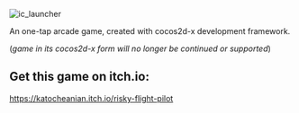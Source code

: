 ![ic_launcher](https://user-images.githubusercontent.com/54770777/116596014-9cd82c00-a92c-11eb-9f02-8e233c63dd64.png)

An one-tap arcade game, created with cocos2d-x development framework. 

(<i>game in its cocos2d-x form will no longer be continued or supported</i>)

Get this game on itch.io:
-------------------------
https://katocheanian.itch.io/risky-flight-pilot
